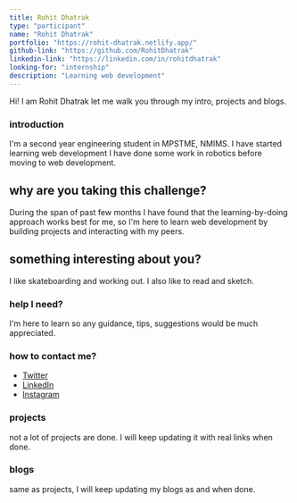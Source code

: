 ```yaml
---
title: Rohit Dhatrak
type: "participant"
name: "Rohit Dhatrak"
portfolio: "https://rohit-dhatrak.netlify.app/"
github-link: "https://github.com/RohitDhatrak"
linkedin-link: "https://linkedin.com/in/rohitdhatrak"
looking-for: "internship"
description: "Learning web development"
---
```


Hi! I am Rohit Dhatrak let me walk you through my intro, projects and blogs.

### introduction

I'm a second year engineering student in MPSTME, NMIMS. I have started learning web development I have done some work in robotics before moving to web development.

## why are you taking this challenge?

During the span of past few months I have found that the learning-by-doing approach works best for me, so I'm here to learn web development by building projects and interacting with my peers.

## something interesting about you?

I like skateboarding and working out. I also like to read and sketch.

### help I need?

I'm here to learn so any guidance, tips, suggestions would be much appreciated.

### how to contact me?

- [Twitter](https://twitter.com/RohitDhatrak_)
- [LinkedIn](https://linkedin.com/in/rohitdhatrak)
- [Instagram](https://www.instagram.com/rohit.dhatrak_)

### projects

not a lot of projects are done. I will keep updating it with real links when done.

### blogs

same as projects, I will keep updating my blogs as and when done.
